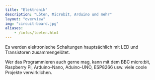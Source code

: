 ```yaml
---
title: "Elektronik"
description: "Löten, Microbit, Arduino und mehr"
layout: "overview"
img: "circuit-board.jpg"
aliases:
    - /infos/loeten.html
---
```


 Es werden elektronische Schaltungen hauptsächlich mit LED und Transistoren zusammengelötet.
 
 Wer das Programmieren auch gerne mag, kann mit dem BBC micro:bit, Raspberry Pi, Arduino-Nano, Aduino-UNO, ESP8266 usw. viele coole Projekte verwirklichen.
